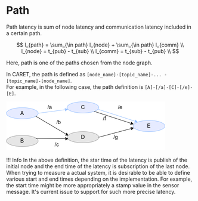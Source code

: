 # Path

Path latency is sum of node latency and communication latency included in a certain path.

$$
l_{path} = \sum_{\in path} l_{node} + \sum_{\in path} l_{comm} \\
l_{node} = t_{pub} - t_{sub} \\
l_{comm} = t_{sub} - t_{pub} \\
$$

Here, path is one of the paths chosen from the node graph.

In CARET, the path is defined as `[node_name]-[topic_name]-... -[topic_name]-[node_name]`.  
For example, in the following case, the path definition is `[A]-[/a]-[C]-[/e]-[E]`.

![node path](../../imgs/node_path.drawio.png)

<prettier-ignore-start>
!!! Info
    In the above definition, the star time of the latency is publish of the initial node and the end time of the latency is subscription of the last node.
    When trying to measure a actual system, it is desirable to be able to define various start and end times depending on the implementation.
    For example, the start time might be more appropriately a stamp value in the sensor message.
    It's current issue to support for such more precise latency.
<prettier-ignore-end>
